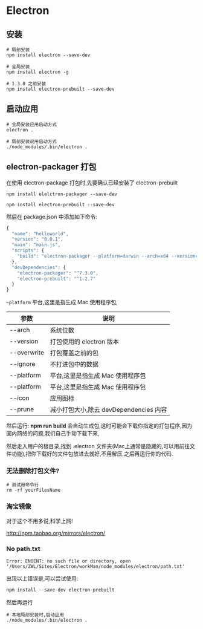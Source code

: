 # Electron

## 安装

```shell
# 局部安装
npm install electron --save-dev

# 全局安装 
npm install electron -g

# 1.3.0 之前安装
npm install electron-prebuilt --save-dev
```



## 启动应用

```shell
# 全局安装应用启动方式
electron .

# 局部安装说用启动方式
./node_modules/.bin/electron .
```



## electron-packager 打包

在使用 electron-package 打包时,先要确认已经安装了 electron-prebuilt

```shell
npm install elelctron-packager --save-dev

npm install electron-prebuilt --save-dev
```



然后在 package.json 中添加如下命令:

```javascript
{
  "name": "helloworld",
  "version": "0.0.1",
  "main": "main.js",
  "scripts": {
    "build": "electron-packager --platform=darwin --arch=x64 --version=1.4.14 --overwrite --ignore=dev-settings --ignore=.git --prune . myWork --icon=app.icns"
  },
  "devDependencies": {
    "electron-packager": "^7.3.0",
    "electron-prebuilt": "^1.2.7"
  }
}
```

`—platform` 平台,这里是指生成 Mac 使用程序包,

| 参数         | 说明                  |
| ---------- | ------------------- |
| --arch     | 系统位数                |
| --version  | 打包使用的 electron 版本                  |
| --overwrite | 打包覆盖之前的包 |
| --ignore   | 不打进包中的数据 |
| --platform | 平台,这里是指生成 Mac 使用程序包 |
| --platform | 平台,这里是指生成 Mac 使用程序包 |
| --icon     | 应用图标 |
| --prune    | 减小打包大小,除去 devDependencies 内容 |




然后运行: **npm run build** 会自动生成包,这时可能会下载你指定的打包程序,因为国内网络的问题,我们自己手动下载下来,

然后走入用户的根目录,找到 .electron 文件夹(Mac上通常是隐藏的,可以用前往文件功能),把你下载好的文件包放进去就好,不用解压,之后再运行你的代码.

### 无法删除打包文件?

```shell
# 测试用命令行
rm -rf yourFilesName
```



### 淘宝镜像

对于这个不用多说,科学上网!

http://npm.taobao.org/mirrors/electron/



### No path.txt

```shell
Error: ENOENT: no such file or directory, open '/Users/ZWL/Sites/Electron/workMan/node_modules/electron/path.txt'
```

出现以上错误是,可以尝试使用:

```javascript
npm install --save-dev electron-prebuilt
```

然后再运行

```shell
# 本地局部安装时,启动应用
./node_modules/.bin/electron .
```

